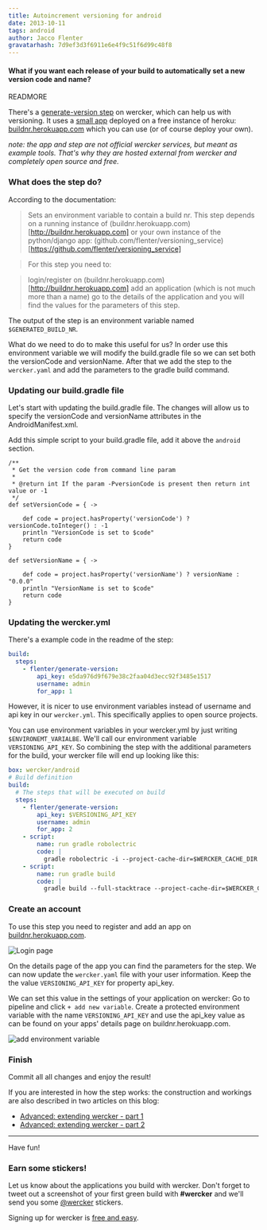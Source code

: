 ```yaml
---
title: Autoincrement versioning for android
date: 2013-10-11
tags: android
author: Jacco Flenter
gravatarhash: 7d9ef3d3f6911e6e4f9c51f6d99c48f8
---
```



<h4 class="subheader">
What if you want each release of your build to automatically set a new version
code and name?
</h4>

READMORE

There's a
[generate-version step](https://app.wercker.com/#applications/524d763ba5db0adc70010666/tab/details)
on wercker, which can help us with versioning. It uses a
[small app](https://app.wercker.com/#applications/524ae392a5db0adc700012d2/tab)
deployed on a free instance of heroku:
[buildnr.herokuapp.com](http://buildnr.herokuapp.com) which you can use (or of
course deploy your own).

_note: the app and step are not official wercker services, but meant as example
tools. That's why they are hosted external from wercker and completely open
source and free._

### What does the step do?

According to the documentation:

> Sets an environment variable to contain a build nr. This step depends on a
running instance of (buildnr.herokuapp.com)[http://buildnr.herokuapp.com] or your own instance of the python/django app: (github.com/flenter/versioning_service)[https://github.com/flenter/versioning_service]

> For this step you need to:

> login/register on (buildnr.herokuapp.com)[http://buildnr.herokuapp.com]
add an application (which is not much more than a name)
go to the details of the application and you will find the values for the parameters of this step.

The output of the step is an environment variable named `$GENERATED_BUILD_NR`.

What do we need to do to make this useful for us? In order use this environment
variable we will modify the build.gradle file so we can set both the
versionCode and versionName. After that we add the step to the `wercker.yaml`
and add the parameters to the gradle build command.

### Updating our build.gradle file

Let's start with updating the build.gradle file. The changes will allow us to
specify the versionCode and versionName attributes in the AndroidManifest.xml.

Add this simple script to your build.gradle file, add it above the `android`
section.

``` text
/**
 * Get the version code from command line param
 *
 * @return int If the param -PversionCode is present then return int value or -1
 */
def setVersionCode = { ->

    def code = project.hasProperty('versionCode') ? versionCode.toInteger() : -1
    println "VersionCode is set to $code"
    return code
}

def setVersionName = { ->

    def code = project.hasProperty('versionName') ? versionName : "0.0.0"
    println "VersionName is set to $code"
    return code
}
```

### Updating the wercker.yml

There's a example code in the readme of the step:

``` yaml
build:
  steps:
    - flenter/generate-version:
        api_key: e5da976d9f679e38c2faa04d3ecc92f3485e1517
        username: admin
        for_app: 1
```

However, it is nicer to use environment variables instead of username and api
key in our `wercker.yml`. This specifically applies to open source projects.

You can use environment variables in your wercker.yml by just writing
`$ENVIRONEMT_VARIALBE`. We'll call our environment variable `VERSIONING_API_KEY`.
So combining the step with the additional parameters for the build, your wercker file will end up looking like this:

``` yaml
box: wercker/android
# Build definition
build:
  # The steps that will be executed on build
  steps:
    - flenter/generate-version:
        api_key: $VERSIONING_API_KEY
        username: admin
        for_app: 2
    - script:
        name: run gradle robolectric
        code: |
          gradle robolectric -i --project-cache-dir=$WERCKER_CACHE_DIR
    - script:
        name: run gradle build
        code: |
          gradle build --full-stacktrace --project-cache-dir=$WERCKER_CACHE_DIR build -PversionCode=$GENERATED_BUILD_NR -PversionName=1.0.$GENERATED_BUILD_NR
```

### Create an account

To use this step you need to register and add an app on
[buildnr.herokuapp.com](http://buildnr.herokuapp.com).

![Login page](/images/posts/android-versioning/login.jpg)

On the details page of the app you can find the parameters for the step. We can
now update the `wercker.yaml` file with your user information. Keep the
the value `VERSIONING_API_KEY` for property api_key.

We can set this value in the settings of your application on wercker: Go to
pipeline and click `+ add new variable`. Create a protected environment
variable with the name `VERSIONING_API_KEY` and use the api_key value as can be
found on your apps' details page on buildnr.herokuapp.com.

![add environment variable](/images/posts/android-versioning/environment_variable.jpg)


### Finish

Commit all all changes and enjoy the result!

If you are interested in how the step works: the construction and workings are
also described in two articles on this blog:

* [Advanced: extending wercker - part 1](/2013/10/11/Extending-wercker-part-1.html)
* [Advanced: extending wercker - part 2](/2013/10/11/Extending-wercker-part-2.html)

---

Have fun!

### Earn some stickers!

Let us know about the applications you build with wercker. Don't forget to tweet out a screenshot of your first green build with **#wercker** and we'll send you some [@wercker](http://twitter.com/wercker) stickers.

Signing up for wercker is [free and easy](https://app.wercker.com/users/new/).
